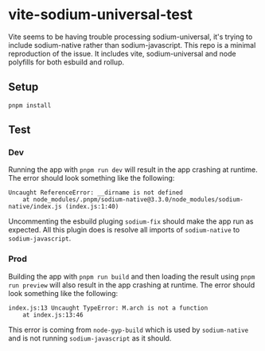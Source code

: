 # vite-sodium-universal-test

Vite seems to be having trouble processing sodium-universal, it's trying to include sodium-native rather than sodium-javascript.
This repo is a minimal reproduction of the issue.
It includes vite, sodium-universal and node polyfills for both esbuild and rollup.

## Setup

```
pnpm install
```

## Test

### Dev

Running the app with `pnpm run dev` will result in the app crashing at runtime.
The error should look something like the following:

```
Uncaught ReferenceError: __dirname is not defined
    at node_modules/.pnpm/sodium-native@3.3.0/node_modules/sodium-native/index.js (index.js:1:40)
```

Uncommenting the esbuild pluging `sodium-fix` should make the app run as expected.
All this plugin does is resolve all imports of `sodium-native` to `sodium-javascript`.

### Prod

Building the app with `pnpm run build` and then loading the result using `pnpm run preview` will also result in the app crashing at runtime.
The error should look something like the following:

```
index.js:13 Uncaught TypeError: M.arch is not a function
    at index.js:13:46
```

This error is coming from `node-gyp-build` which is used by `sodium-native` and is not running `sodium-javascript` as it should.
